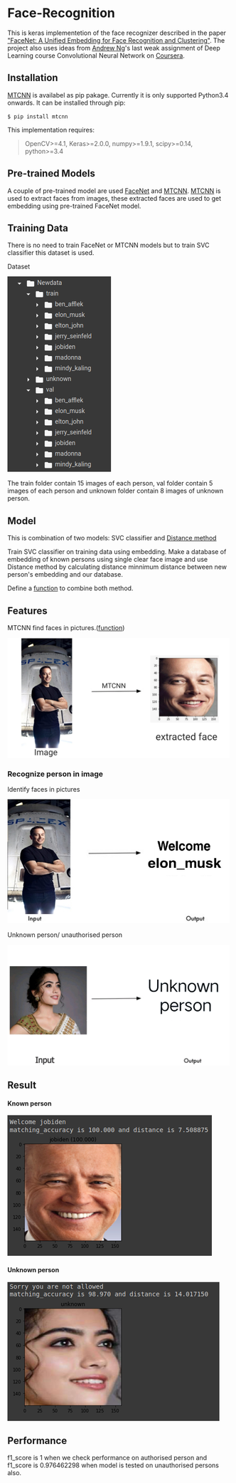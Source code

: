 # Face-Recognition
This is keras implementetion of the face recognizer described in the paper ["FaceNet: A Unified Embedding for Face Recognition and Clustering"](https://arxiv.org/abs/1503.03832). The project also uses ideas from [Andrew Ng](https://www.google.com/url?sa=t&rct=j&q=&esrc=s&source=web&cd=&cad=rja&uact=8&ved=2ahUKEwjD_p_d6NnqAhVF6nMBHYyKCPUQFjAAegQIARAB&url=https%3A%2F%2Fen.wikipedia.org%2Fwiki%2FAndrew_Ng&usg=AOvVaw2LbWH5rpY5AMpcPkIpID2t)'s last weak assignment of Deep Learning course Convolutional Neural Network on [Coursera](https://www.coursera.org).

## Installation
[MTCNN](https://arxiv.org/abs/1604.02878) is availabel as pip pakage.
Currently it is only supported Python3.4 onwards. It can be installed through pip:
```
$ pip install mtcnn
```
This implementation requires:
>OpenCV>=4.1, Keras>=2.0.0, numpy>=1.9.1, scipy>=0.14, python>=3.4

## Pre-trained Models
A couple of pre-trained model are used [FaceNet](https://arxiv.org/abs/1503.03832) and [MTCNN](https://arxiv.org/abs/1604.02878). [MTCNN](https://github.com/ipazc/mtcnn) is used to extract faces from images, these extracted faces are used to get embedding using pre-trained FaceNet model.

## Training Data
There is no  need to train FaceNet or MTCNN models but to train SVC classifier this dataset is used. 

Dataset

![Alt text](Images/dataset_structure.png)

The train folder contain 15 images of each person, val folder contain 5 images of each person and unknown folder contain 8 images of unknown person. 

## Model
This is combination of two models: SVC classifier and [Distance method](https://github.com/adg1822/Face-Recognition/blob/master/Notebook/Distance%20method.ipynb)

Train SVC classifier on training data using embedding. Make a database of embedding of known persons using single clear face image and use Distance method by calculating distance minnimum distance between new person's embedding and our database.

Define a [function](Functions/getclass.py) to combine both method.

## Features
MTCNN find faces in pictures.([function](Functions/get_extracted_face.py)) 

<img width="500" alt="java 8 and prio java 8  array review example" src="Images/elon_musk%20extracted%20face.png">


### Recognize person in image

Identify faces in pictures

<img width="500" alt="java 8 and prio java 8  array review example" src="Images/welcome elon_musk.JPG">


Unknown person/ unauthorised person

<img width="500" alt="java 8 and prio java 8  array review example" src="Images/unknown person.jpg">

## Result

#### Known person

![Alt text](Images/result_of_known_person.png)

#### Unknown person

![Alt text](Images/result_of_unknown_person.png)

## Performance
f1_score is 1 when we check performance on authorised person and f1_score is 0.976462298 when model is tested on unauthorised persons also. 

